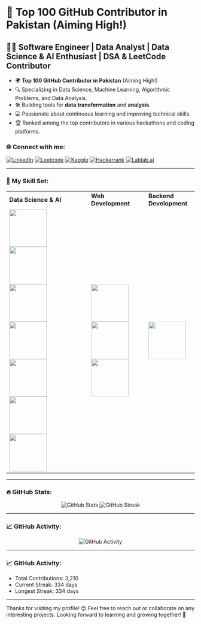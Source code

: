 # 🌟 Top 100 GitHub Contributor in Pakistan  (Aiming High!)

## 👨‍💻 Software Engineer | Data Analyst | Data Science & AI Enthusiast | DSA & LeetCode Contributor

- 🌍 **Top 100 GitHub Contributor in Pakistan** (Aiming High!)
- 🔍 Specializing in Data Science, Machine Learning, Algorithmic Problems, and Data Analysis.
- 🛠️ Building tools for **data transformation** and **analysis**.
- 💻 Passionate about continuous learning and improving technical skills.
- 🏆 Ranked among the top contributors in various hackathons and coding platforms.

### 🌐 Connect with me:
[![LinkedIn](https://img.shields.io/badge/-LinkedIn-blue?style=flat-square&logo=LinkedIn&logoColor=white)](https://www.linkedin.com/in/sadam-barkat/) 
[![Leetcode](https://img.shields.io/badge/-Leetcode-orange?style=flat-square&logo=Leetcode&logoColor=white)](https://leetcode.com/u/sadambarkat/) 
[![Kaggle](https://img.shields.io/badge/-Kaggle-blue?style=flat-square&logo=Kaggle&logoColor=white)](https://www.kaggle.com/sadambarkat) 
[![Hackerrank](https://img.shields.io/badge/-Hackerrank-brightgreen?style=flat-square&logo=Hackerrank&logoColor=white)](https://www.hackerrank.com/profile/sadambarkat405) 
[![Lablab.ai](https://img.shields.io/badge/-Lablab.ai-4D80B0?style=flat-square&logo=lablab&logoColor=white)](https://lablab.ai/u/@sadam_barkat656)

---

### 🧰 My Skill Set:
<table>
  <tr>
    <td><b>Data Science & AI</b></td>
    <td><b>Web Development</b></td>
    <td><b>Backend Development</b></td>
  </tr>
  <tr>
    <td>
      <img src="https://img.shields.io/badge/-Python-3776AB?style=flat-square&logo=python&logoColor=white" width="100">
      <img src="https://img.shields.io/badge/-C++-00599C?style=flat-square&logo=cplusplus&logoColor=white" width="100">
      <img src="https://img.shields.io/badge/-PHP-777BB4?style=flat-square&logo=php&logoColor=white" width="100">
      <img src="https://img.shields.io/badge/-MySQL-4479A1?style=flat-square&logo=mysql&logoColor=white" width="100">
      <img src="https://img.shields.io/badge/-PowerBI-F2C811?style=flat-square&logo=powerbi&logoColor=white" width="100">
      <img src="https://img.shields.io/badge/-Tableau-E97627?style=flat-square&logo=tableau&logoColor=white" width="100">
      <img src="https://img.shields.io/badge/-Excel-217346?style=flat-square&logo=microsoft-excel&logoColor=white" width="100">
    </td>
    <td>
      <img src="https://img.shields.io/badge/-HTML5-E34F26?style=flat-square&logo=html5&logoColor=white" width="100">
      <img src="https://img.shields.io/badge/-CSS3-1572B6?style=flat-square&logo=css3&logoColor=white" width="100">
      <img src="https://img.shields.io/badge/-JavaScript-F7DF1E?style=flat-square&logo=javascript&logoColor=black" width="100">
    </td>
    <td>
      <img src="https://img.shields.io/badge/-Node.js-339933?style=flat-square&logo=node.js&logoColor=white" width="100">
    </td>
  </tr>
</table>

---

### 🔥 GitHub Stats:
<p align="center">
  <img src="https://github-readme-stats.vercel.app/api?username=Sadam-Barkat&show_icons=true&theme=dark&count_private=true&hide_border=true" alt="GitHub Stats">
  <img src="https://github-readme-streak-stats.herokuapp.com/?user=Sadam-Barkat&theme=dark&hide_border=true" alt="GitHub Streak">
</p>

---

### 📈 GitHub Activity:
<p align="center">
  <img src="https://github-readme-activity-graph.cyclic.app/graph?username=Sadam-Barkat&theme=react&hide_border=true" alt="GitHub Activity">
</p>


---

### 📈 GitHub Activity:
- Total Contributions: 3,210
- Current Streak: 334 days
- Longest Streak: 334 days

---

Thanks for visiting my profile! 😊 Feel free to reach out or collaborate on any interesting projects. Looking forward to learning and growing together! 🌱

